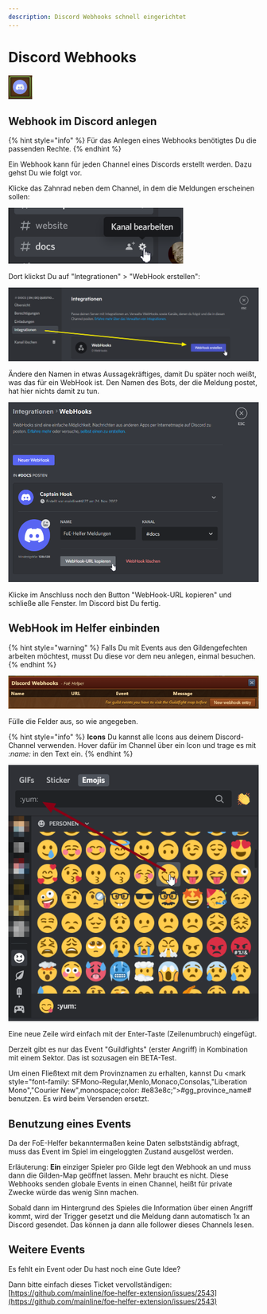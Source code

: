 ```yaml
--- 
description: Discord Webhooks schnell eingerichtet
--- 
```


# Discord Webhooks

![Menü Icon](./.images/modul-icon.png)

## Webhook im Discord anlegen

{% hint style="info" %}
Für das Anlegen eines Webhooks benötigtes Du die passenden Rechte.
{% endhint %}

Ein Webhook kann für jeden Channel eines Discords erstellt werden. Dazu gehst Du wie folgt vor.

Klicke das Zahnrad neben dem Channel, in dem die Meldungen erscheinen sollen:

![Kanal bearbeiten](./.images/search-channel.png)

Dort klickst Du auf "Integrationen" > "WebHook erstellen":

![Integration öffnen](./.images/integration-create-webhook.png)

Ändere den Namen in etwas Aussagekräftiges, damit Du später noch weißt, was das für ein WebHook ist. Den Namen des Bots, der die Meldung postet, hat hier nichts damit zu tun.

![WebHook benennen und speichern](./.images/change-name-and-save.png)

Klicke im Anschluss noch den Button "WebHook-URL kopieren" und schließe alle Fenster. Im Discord bist Du fertig.

## WebHook im Helfer einbinden

{% hint style="warning" %}
Falls Du mit Events aus den Gildengefechten arbeiten möchtest, musst Du diese vor dem neu anlegen, einmal besuchen.
{% endhint %}

![Übersicht](./.images/overview.png)

Fülle die Felder aus, so wie angegeben.

{% hint style="info" %}
**Icons** Du kannst alle Icons aus deinem Discord-Channel verwenden. Hover dafür im Channel über ein Icon und trage es mit _:name:_ in den Text ein.
{% endhint %}

![Emoji - Übersicht](./.images/emojis.png)

Eine neue Zeile wird einfach mit der Enter-Taste (Zeilenumbruch) eingefügt.

Derzeit gibt es nur das Event "Guildfights" (erster Angriff) in Kombination mit einem Sektor. Das ist sozusagen ein BETA-Test.

Um einen Fließtext mit dem Provinznamen zu erhalten, kannst Du <mark style="font-family: SFMono-Regular,Menlo,Monaco,Consolas,"Liberation Mono","Courier New",monospace;color: #e83e8c;">#gg_province_name#</mark> benutzen. Es wird beim Versenden ersetzt.

## Benutzung eines Events

Da der FoE-Helfer bekanntermaßen keine Daten selbstständig abfragt, muss das Event im Spiel im eingeloggten Zustand ausgelöst werden.

Erläuterung: **Ein** einziger Spieler pro Gilde legt den Webhook an und muss dann die Gilden-Map geöffnet lassen. Mehr braucht es nicht. Diese Webhooks senden globale Events in einen Channel, heißt für private Zwecke würde das wenig Sinn machen.

Sobald dann im Hintergrund des Spieles die Information über einen Angriff kommt, wird der Trigger gesetzt und die Meldung dann automatisch 1x an Discord gesendet. Das können ja dann alle follower dieses Channels lesen.

## Weitere Events

Es fehlt ein Event oder Du hast noch eine Gute Idee?

Dann bitte einfach dieses Ticket vervollständigen: [https://github.com/mainIine/foe-helfer-extension/issues/2543](https://github.com/mainIine/foe-helfer-extension/issues/2543)